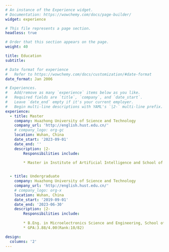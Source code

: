 ```yaml
---
# An instance of the Experience widget.
# Documentation: https://wowchemy.com/docs/page-builder/
widget: experience

# This file represents a page section.
headless: true

# Order that this section appears on the page.
weight: 40

title: Education
subtitle:

# Date format for experience
#   Refer to https://wowchemy.com/docs/customization/#date-format
date_format: Jan 2006

# Experiences.
#   Add/remove as many `experience` items below as you like.
#   Required fields are `title`, `company`, and `date_start`.
#   Leave `date_end` empty if it's your current employer.
#   Begin multi-line descriptions with YAML's `|2-` multi-line prefix.
experience:
  - title: Master
    company: Huazhong University of Science and Technology
    company_url: 'http://english.hust.edu.cn/'
    # company_logo: org-gc
    location: Wuhan, China
    date_start: '2023-09-01'
    date_end: ''
    description: |2-
        Responsibilities include:
        
        * Master in Institute of Artificial Intelligence and School of Electronic Information and Communications(EIC)


  - title: Undergraduate
    company: Huazhong University of Science and Technology
    company_url: 'http://english.hust.edu.cn/'
    # company_logo: org-x
    location: Wuhan, China
    date_start: '2019-09-01'
    date_end: '2023-06-30'
    description: |2-
        Responsibilities include:
        
        * B.Eng. in Microelectronics Science and Engineering, School of Optical and Electronic Information
        * GPA:3.88/4.00(Rank:10/82)

design:
  columns: '2'
---
```

